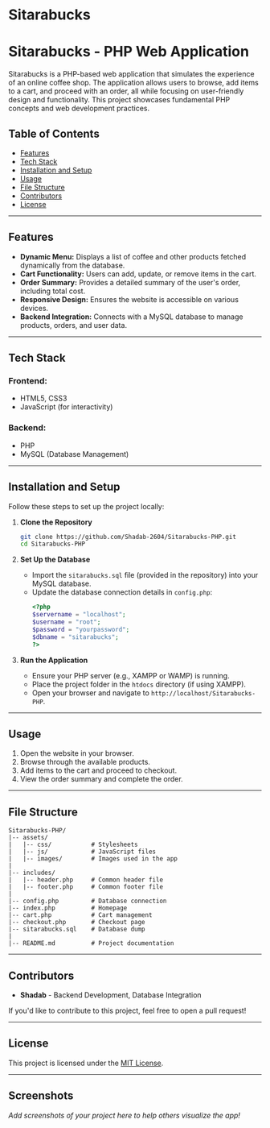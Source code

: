 ﻿# Sitarabucks
# Sitarabucks - PHP Web Application

Sitarabucks is a PHP-based web application that simulates the experience of an online coffee shop. The application allows users to browse, add items to a cart, and proceed with an order, all while focusing on user-friendly design and functionality. This project showcases fundamental PHP concepts and web development practices.

## Table of Contents

- [Features](#features)
- [Tech Stack](#tech-stack)
- [Installation and Setup](#installation-and-setup)
- [Usage](#usage)
- [File Structure](#file-structure)
- [Contributors](#contributors)
- [License](#license)

---

## Features

- **Dynamic Menu:** Displays a list of coffee and other products fetched dynamically from the database.
- **Cart Functionality:** Users can add, update, or remove items in the cart.
- **Order Summary:** Provides a detailed summary of the user's order, including total cost.
- **Responsive Design:** Ensures the website is accessible on various devices.
- **Backend Integration:** Connects with a MySQL database to manage products, orders, and user data.

---

## Tech Stack

### Frontend:
- HTML5, CSS3
- JavaScript (for interactivity)

### Backend:
- PHP
- MySQL (Database Management)

---

## Installation and Setup

Follow these steps to set up the project locally:

1. **Clone the Repository**
   ```bash
   git clone https://github.com/Shadab-2604/Sitarabucks-PHP.git
   cd Sitarabucks-PHP
   ```

2. **Set Up the Database**
   - Import the `sitarabucks.sql` file (provided in the repository) into your MySQL database.
   - Update the database connection details in `config.php`:
     ```php
     <?php
     $servername = "localhost";
     $username = "root";
     $password = "yourpassword";
     $dbname = "sitarabucks";
     ?>
     ```

3. **Run the Application**
   - Ensure your PHP server (e.g., XAMPP or WAMP) is running.
   - Place the project folder in the `htdocs` directory (if using XAMPP).
   - Open your browser and navigate to `http://localhost/Sitarabucks-PHP`.

---

## Usage

1. Open the website in your browser.
2. Browse through the available products.
3. Add items to the cart and proceed to checkout.
4. View the order summary and complete the order.

---

## File Structure

```
Sitarabucks-PHP/
|-- assets/
|   |-- css/           # Stylesheets
|   |-- js/            # JavaScript files
|   |-- images/        # Images used in the app
|
|-- includes/
|   |-- header.php     # Common header file
|   |-- footer.php     # Common footer file
|
|-- config.php         # Database connection
|-- index.php          # Homepage
|-- cart.php           # Cart management
|-- checkout.php       # Checkout page
|-- sitarabucks.sql    # Database dump
|
|-- README.md          # Project documentation
```

---

## Contributors

- **Shadab** - Backend Development, Database Integration

If you'd like to contribute to this project, feel free to open a pull request!

---

## License

This project is licensed under the [MIT License](LICENSE).

---

## Screenshots

_Add screenshots of your project here to help others visualize the app!_

